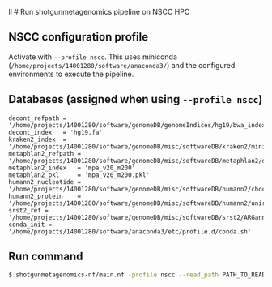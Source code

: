 ll # Run shotgunmetagenomics pipeline on NSCC HPC

## NSCC configuration profile

Activate with `--profile nscc`. This uses miniconda (`/home/projects/14001280/software/anaconda3/`) and the configured environments to execute the pipeline.

## Databases (assigned when using `--profile nscc`)

```
decont_refpath = '/home/projects/14001280/software/genomeDB/genomeIndices/hg19/bwa_index/nucleotide/'
decont_index   = 'hg19.fa'
kraken2_index  = '/home/projects/14001280/software/genomeDB/misc/softwareDB/kraken2/minikraken2_v2_8GB_201904_UPDATE'
metaphlan2_refpath = '/home/projects/14001280/software/genomeDB/misc/softwareDB/metaphlan2/db_v20/'
metaphlan2_index   = 'mpa_v20_m200'
metaphlan2_pkl     = 'mpa_v20_m200.pkl'
humann2_nucleotide = '/home/projects/14001280/software/genomeDB/misc/softwareDB/humann2/chocophlan/'
humann2_protein    = '/home/projects/14001280/software/genomeDB/misc/softwareDB/humann2/uniref/'
srst2_ref = '/home/projects/14001280/software/genomeDB/misc/softwareDB/srst2/ARGannot_r3.fasta'
conda_init = '/home/projects/14001280/software/anaconda3/etc/profile.d/conda.sh'
```

## Run command

```sh
$ shotgunmetagenomics-nf/main.nf -profile nscc --read_path PATH_TO_READS
```
